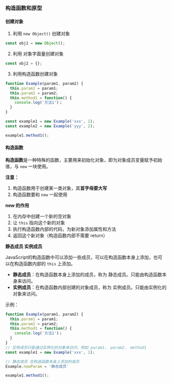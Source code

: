 ### 构造函数和原型

#### 创建对象

1. 利用 `new Object()` 创建对象
```js
const obj1 = new Object();
```

2. 利用 对象字面量创建对象
```js
const obj2 = {};
```

3. 利用构造函数创建对象
```js
function Example(param1, param2) {
  this.param1 = param1;
  this.param2 = param2;
  this.method1 = function() {
    console.log('方法1')；
  }
}

const example1 = new Example('xxx', 1);
const example2 = new Example('yyy', 2);

example1.method1();
```

#### 构造函数

**构造函数**是一种特殊的函数，主要用来初始化对象，即为对象成员变量赋予初始值，与 `new` 一块使用。

**注意：**
1. 构造函数用于创建某一类对象，其**首字母要大写**
2. 构造函数要和 `new` 一起使用

**new 的作用**

1. 在内存中创建一个新的空对象
2. 让 `this` 指向这个新的对象
3. 执行构造函数内部的代码，为新对象添加属性和方法
4. 返回这个新对象（构造函数内部不需要 return）

**静态成员 实例成员**

JavaScript的构造函数中可以添加一些成员，可以在构造函数本身上添加，也可以在构造函数内部的 `this` 上添加。

* **静态成员**：在构造函数本身上添加的成员，称为 静态成员。只能由构造函数本身来访问。
* **实例成员**：在构造函数内部创建的对象成员，称为 实例成员。只能由实例化的对象来访问。

示例：
```js
function Example(param1, param2) {
  this.param1 = param1;
  this.param2 = param2;
  this.method1 = function() {
    console.log('方法1')；
  }
}
// 实例成员只能通过实例化的对象来访问，例如 param1， param2， method1
const example1 = new Example('xxx', 1);

// 静态成员 在构造函数本身上添加的成员
Example.newParam = '静态成员'

example1.method1();
```
